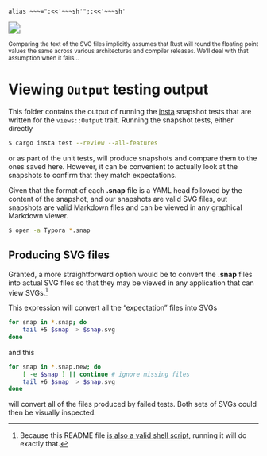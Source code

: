 
	alias ~~~=":<<'~~~sh'";:<<'~~~sh'

<img src="https://imgs.xkcd.com/comics/e_to_the_pi_minus_pi.png" style="zoom:150%;" />

<small>Comparing the text of the SVG files implicitly assumes that Rust will round the floating point values the same across various architectures and compiler releases. We’ll deal with that assumption when it fails…</small>



# Viewing `Output` testing output

This folder contains the output of running the [insta](https://docs.rs/insta/latest/insta/) snapshot tests that are written for the `views::Output` trait. Running the snapshot tests, either directly

```sh
$ cargo insta test --review --all-features
```

or as part of the unit tests, will produce snapshots and compare them to the ones saved here. However, it can be convenient to actually look at the snapshots to confirm that they match expectations. 

Given that the format of each **.snap** file is a YAML head followed by the content of the snapshot, and our snapshots are valid SVG files, out snapshots are valid Markdown files and can be viewed in any graphical Markdown viewer.

```sh
$ open -a Typora *.snap
```



## Producing SVG files

Granted, a more straightforward option would be to convert the **.snap** files into actual SVG files so that they may be viewed in any application that can view SVGs.[^sh]

This expression will convert all the “expectation” files into SVGs

~~~sh
for snap in *.snap; do
    tail +5 $snap  > $snap.svg
done
~~~

and this

~~~sh
for snap in *.snap.new; do
	[ -e $snap ] || continue # ignore missing files
    tail +6 $snap  > $snap.svg
done
~~~

will convert all of the files produced by failed tests. Both sets of SVGs could then be visually inspected. 



[^sh]: Because this README file [is also a valid shell script](https://gist.github.com/bwoods/1c25cb7723a06a076c2152a2781d4d49), running it will do exactly that.
